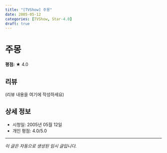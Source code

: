 ```yaml
---
title: "[TVShow] 주몽"
date: 2005-05-12
categories: [TVShow, Star-4.0]
draft: true
---
```


# 주몽

**평점:** ★ 4.0

## 리뷰

(리뷰 내용을 여기에 작성하세요)

## 상세 정보

- 시청일: 2005년 05월 12일
- 개인 평점: 4.0/5.0

---

*이 글은 자동으로 생성된 임시 글입니다.*
